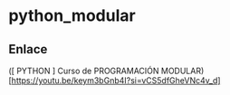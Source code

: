 # python_modular
## Enlace
([ PYTHON ] Curso de PROGRAMACIÓN MODULAR)[https://youtu.be/keym3bGnb4I?si=vCS5dfGheVNc4v_d]
